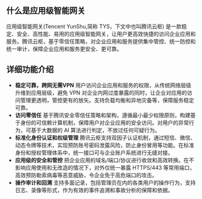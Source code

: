 ## 什么是应用级智能网关
应用级智能网关(Tencent YunShu,简称 TYS，下文中也叫腾讯云枢) 是一款稳定、安全、高性能、易用的应用级智能网关，让用户更高效快捷的访问企业应用和服务。腾讯云枢，基于零信任策略，对企业应用和服务提供集中管控、统一防控和统一审计，保障企业应用和服务更安全、更可靠。
## 详细功能介绍
- **稳定可靠，跨网无需VPN**
用户访问企业应用和服务的权限，从传统网络层级升维到应用层级，避免  VPN 对企业内网过度暴露的同时，让企业对应用的访问管理更透明，管控更有的放矢。支持负载均衡和异地灾备等，保障服务稳定可靠。
- **访问零信任**
基于腾讯安全零信任策略和架构，遵循最小最少权限原则，构建基于身份的可信赖计算机制，保障用户对企业应用的安全访问。对用户的异常行为，可基于大数据的 AI 算法进行判定，不放过任何可疑行为。
- **标准化身份认证和权级管理**
腾讯云枢支持双因子认证机制，通过短信、微信、动态令牌等技术，实现预防账号密码泄露风险，防止身份冒用等功能。在标准身份和授权管理体系中，统一接口可与企业账户系统进行无缝对接。
- **应用级的安全和管控**
把企业应用的域名/端口/协议进行收敛和高效转换。在不影响应用使用和无改造的情况下，对外仅统一暴露 HTTPS/443 等常用端口，高效预防勒索病毒等恶意威胁，令企业免于高危端口的攻击。
- **操作审计和回溯**
支持多面记录，包括管理员在内的各类用户的操作行为，支持日志、录像等形式，作为有效的事件追溯和事故分析的保障和依据。

